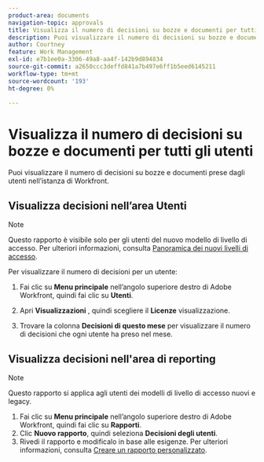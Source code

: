 ```yaml
---
product-area: documents
navigation-topic: approvals
title: Visualizza il numero di decisioni su bozze e documenti per tutti gli utenti
description: Puoi visualizzare il numero di decisioni su bozze e documenti prese dagli utenti nell’istanza di Workfront.
author: Courtney
feature: Work Management
exl-id: e7b1ee0a-3306-49a8-aa4f-142b9d894834
source-git-commit: a2650ccc3deffd841a7b497e6ff1b5eed6145211
workflow-type: tm+mt
source-wordcount: '193'
ht-degree: 0%

---
```



# Visualizza il numero di decisioni su bozze e documenti per tutti gli utenti

Puoi visualizzare il numero di decisioni su bozze e documenti prese dagli utenti nell’istanza di Workfront.

## Visualizza decisioni nell’area Utenti

>[!NOTE]
>
>Questo rapporto è visibile solo per gli utenti del nuovo modello di livello di accesso. Per ulteriori informazioni, consulta [Panoramica dei nuovi livelli di accesso](/help/quicksilver/administration-and-setup/add-users/how-access-levels-work/access-level-overview.md).

Per visualizzare il numero di decisioni per un utente:

1. Fai clic su **Menu principale** nell’angolo superiore destro di Adobe Workfront, quindi fai clic su **Utenti**.

1. Apri **Visualizzazioni** , quindi scegliere il **Licenze** visualizzazione.

1. Trovare la colonna **Decisioni di questo mese** per visualizzare il numero di decisioni che ogni utente ha preso nel mese.

## Visualizza decisioni nell&#39;area di reporting

>[!NOTE]
>
>Questo rapporto si applica agli utenti dei modelli di livello di accesso nuovi e legacy.

1. Fai clic su **Menu principale** nell’angolo superiore destro di Adobe Workfront, quindi fai clic su **Rapporti**.
1. Clic **Nuovo rapporto**, quindi seleziona **Decisioni degli utenti**.
1. Rivedi il rapporto e modificalo in base alle esigenze. Per ulteriori informazioni, consulta [Creare un rapporto personalizzato](/help/quicksilver/reports-and-dashboards/reports/creating-and-managing-reports/create-custom-report.md).

